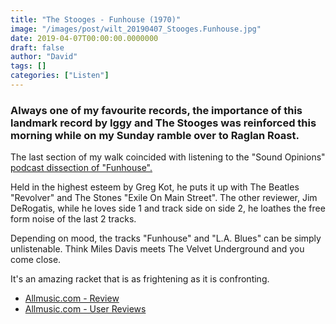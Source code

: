 ```yaml
---
title: "The Stooges - Funhouse (1970)"
image: "/images/post/wilt_20190407_Stooges.Funhouse.jpg"
date: 2019-04-07T00:00:00.0000000
draft: false
author: "David"
tags: []
categories: ["Listen"]
---
```

### Always one of my favourite records, the importance of this landmark record by Iggy and The Stooges was reinforced this morning while on my Sunday ramble over to Raglan Roast.

 The last section of my walk coincided with listening to the "Sound Opinions" [podcast dissection of "Funhouse".](https://www.soundopinions.org/show/692/#thestooges)

 Held in the highest esteem by Greg Kot, he puts it up with The Beatles "Revolver" and The Stones "Exile On Main Street". The other reviewer, Jim DeRogatis, while he loves side 1 and track side on side 2, he loathes the free form noise of the last 2 tracks.

 Depending on mood, the tracks "Funhouse" and "L.A. Blues" can be simply unlistenable. Think Miles Davis meets The Velvet Underground and you come close.

 It's an amazing racket that is as frightening as it is confronting.

-  [Allmusic.com - Review](https://www.allmusic.com/album/fun-house-mw0000197626)
-  [Allmusic.com - User Reviews](https://www.allmusic.com/album/fun-house-mw0000197626/user-reviews)